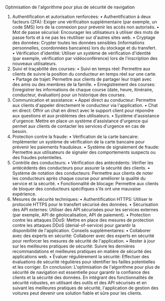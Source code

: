 Optimisation de l'algorithme pour plus de sécurité de navigation
1. Authentification et autorisation renforcées:
•	Authentification à deux facteurs (2FA): Exiger une vérification supplémentaire (par exemple, un code SMS) lors de la connexion pour prévenir les accès non autorisés.
•	Mot de passe sécurisé: Encourager les utilisateurs à utiliser des mots de passe forts et à ne pas les réutiliser sur d'autres sites web.
•	Cryptage des données: Crypter toutes les données sensibles (informations personnelles, coordonnées bancaires) lors du stockage et du transfert.
•	Vérification d'identité: Utiliser un système de vérification d'identité (par exemple, vérification par vidéoconférence) lors de l'inscription des nouveaux utilisateurs.
2. Suivi et traçabilité des courses:
•	Suivi en temps réel: Permettre aux clients de suivre la position du conducteur en temps réel sur une carte.
•	Partage de trajet: Permettre aux clients de partager leur trajet avec des amis ou des membres de la famille.
•	Enregistrement des courses: Enregistrer les informations de chaque course (date, heure, itinéraire, conducteur, évaluation) pour un historique des courses.
3. Communication et assistance:
•	Appel direct au conducteur: Permettre aux clients d'appeler directement le conducteur via l'application.
•	Chat en direct: Offrir un chat en direct avec le support client pour répondre aux questions et aux problèmes des utilisateurs.
•	Système d'assistance d'urgence: Mettre en place un système d'assistance d'urgence qui permet aux clients de contacter les services d'urgence en cas de besoin.
4. Protection contre la fraude:
•	Vérification de la carte bancaire: Implémenter un système de vérification de la carte bancaire pour prévenir les paiements frauduleux.
•	Système de signalement de fraude: Permettre aux utilisateurs de signaler des comportements suspects ou des fraudes potentielles.
5. Contrôle des conducteurs:
•	Vérification des antécédents: Vérifier les antécédents des conducteurs pour assurer la sécurité des clients.
•	Système de notation des conducteurs: Permettre aux clients de noter les conducteurs après chaque course pour améliorer la qualité du service et la sécurité.
•	Fonctionnalité de blocage: Permettre aux clients de bloquer des conducteurs spécifiques s'ils ont une mauvaise expérience.
6. Mesures de sécurité techniques:
•	Authentification HTTPS: Utiliser le protocole HTTPS pour le transfert sécurisé des données.
•	Sécurisation des API externes: Utiliser des API sécurisées pour les services externes (par exemple, API de géolocalisation, API de paiement).
•	Protection contre les attaques DDoS: Mettre en place des mesures de protection contre les attaques DDoS (denial-of-service) pour garantir la disponibilité de l'application.
Conseils supplémentaires:
•	Collaborer avec des experts en sécurité: Collaborer avec des experts en sécurité pour renforcer les mesures de sécurité de l'application.
•	Rester à jour sur les meilleures pratiques de sécurité: Suivre les dernières recommandations et meilleures pratiques en matière de sécurité des applications web.
•	Évaluer régulièrement la sécurité: Effectuer des évaluations de sécurité régulières pour identifier les failles potentielles et les corriger.
En conclusion:
L'optimisation de l'algorithme pour plus de sécurité de navigation est essentielle pour garantir la confiance des clients et la sécurité des données. En intégrant des fonctionnalités de sécurité robustes, en utilisant des outils et des API sécurisés et en suivant les meilleures pratiques de sécurité, l'application de gestion des voitures peut devenir une solution fiable et sûre pour les clients.

